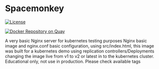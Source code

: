 # Spacemonkey
[![License](https://img.shields.io/badge/License-Apache%202.0-blue.svg)](https://opensource.org/licenses/Apache-2.0)

[![Docker Repository on Quay](https://quay.io/repository/yazpik/spacemonkey/status "Docker Repository on Quay")](https://quay.io/repository/yazpik/spacemonkey)

A very basic Nginx server for kubernetes testing purposes
Nginx basic image and nginx.conf basic configuration, using src/index.html, this image was built for a kubernetes demo using replication controllers/Deployments changing the image live from v1 to v2 or latest in to the kubernetes cluster.
Educational only, not use in production.
Please check available tags
